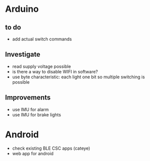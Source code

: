 # Arduino
## to do
* add actual switch commands

## Investigate
* read supply voltage possible
* is there a way to disable WIFI in software?
* use byte characteristic: each light one bit so multiple switching is possible

## Improvements
* use IMU for alarm
* use IMU for brake lights

# Android
* check existing BLE CSC apps (cateye)
* web app for android
